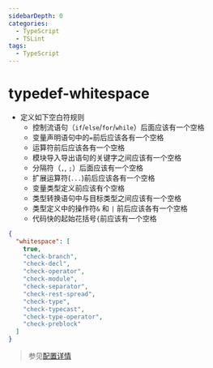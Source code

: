 ```yaml
---
sidebarDepth: 0
categories:
  - TypeScript
  - TSLint
tags:
  - TypeScript
---
```


# typedef-whitespace

<Badge text="HasFixer" vertical="middle" />

- 定义如下空白符规则
  - 控制流语句（`if`/`else`/`for`/`while`）后面应该有一个空格
  - 变量声明语句中的`=`前后应该各有一个空格
  - 运算符前后应该各有一个空格
  - 模块导入导出语句的关键字之间应该有一个空格
  - 分隔符（`,`, `;`）后面应该有一个空格
  - 扩展运算符(`...`)前后应该各有一个空格
  - 变量类型定义前应该有个空格
  - 类型转换语句中与目标类型之间应该有一个空格
  - 类型定义中的操作符`&` 和 `|` 前后应该各有一个空格
  - 代码快的起始花括号`{`前应该有一个空格

```json
{
  "whitespace": [
    true,
    "check-branch",
    "check-decl",
    "check-operator",
    "check-module",
    "check-separator",
    "check-rest-spread",
    "check-type",
    "check-typecast",
    "check-type-operator",
    "check-preblock"
  ]
}
```

> 参见[配置详情](https://palantir.github.io/tslint/rules/whitespace/)
